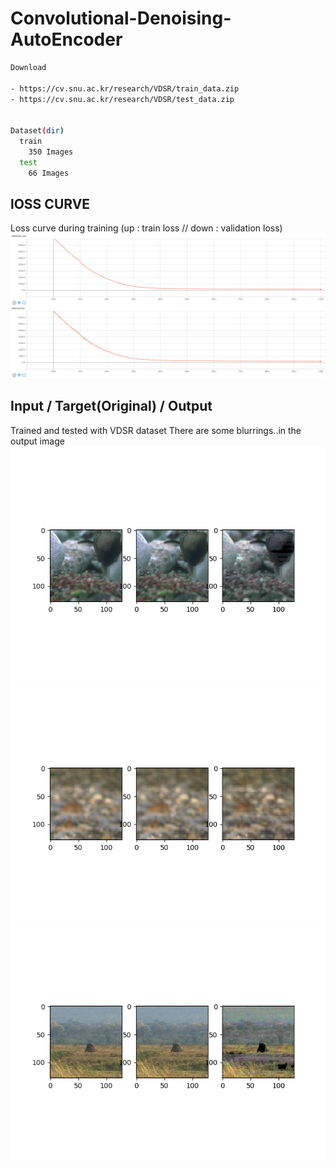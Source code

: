 # Convolutional-Denoising-AutoEncoder

```bash
Download

- https://cv.snu.ac.kr/research/VDSR/train_data.zip 
- https://cv.snu.ac.kr/research/VDSR/test_data.zip


Dataset(dir)
  train
    350 Images
  test
    66 Images
```
## lOSS CURVE
Loss curve during training (up : train loss // down : validation loss)
![1](./Loss_Curve.PNG)

## Input / Target(Original) / Output 
Trained and tested with VDSR dataset
There are some blurrings..in the output image
![2](./103070_985.PNG)
![3](./8023_995.PNG)
![4](./296007_935.PNG)

